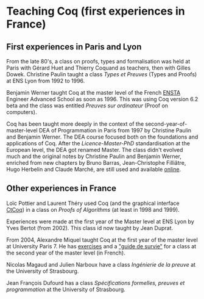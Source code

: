 Teaching Coq (first experiences in France)
==========================================

First experiences in Paris and Lyon
-----------------------------------

From the late 80's, a class on proofs, types and formalisation was held at Paris with Gérard Huet and Thierry Coquand as teachers, then with Gilles Dowek. Christine Paulin taught a class *Types et Preuves* (Types and Proofs) at ENS Lyon from 1992 to 1996.

Benjamin Werner taught Coq at the master level of the French [ENSTA](http://www.ensta.fr/en) Engineer Advanced School as soon as 1996. This was using Coq version 6.2 beta and the class was entitled *Preuves sur ordinateur* (Proof on computers).

Coq has been taught more deeply in the context of the second-year-of-master-level DEA of Programmation in Paris from 1997 by Christine Paulin and Benjamin Werner. The DEA course focused both on the foundations and applications of Coq. After the *Licence-Master-PhD* standardisation at the European level, the DEA got renamed Master. The class didn't evolved much and the original notes by Christine Paulin and Benjamin Werner, enriched from new chapters by Bruno Barras, Jean-Christophe Filliâtre, Hugo Herbelin and Claude Marché, are still used and available [online](http://logical.inria.fr/mpri/index-2-7-2.html).

Other experiences in France
---------------------------

Loïc Pottier and Laurent Théry used Coq (and the graphical interface [CtCoq](../CtCoq)) in a class on *Proofs of Algorithms* (at least in 1998 and 1999).

Experiences were made at the first year of the Master level at ENS Lyon by Yves Bertot (from 2002). This class id now taught by Jean Duprat.

From 2004, Alexandre Miquel taught Coq at the first year of the master level at University Paris 7. He has [exercises](http://www.pps.jussieu.fr/~miquel/enseignement/mpri/index.html) and a ["guide de survie"](http://www.pps.jussieu.fr/~miquel/enseignement/mpri/guide.html) for a class at the second year of the master level (in French).

Nicolas Magaud and Julien Narboux have a class *Ingénierie de la preuve* at the University of Strasbourg.

Jean François Dufourd has a class *Spécifications formelles, preuves et programmation* at the University of Strasbourg.
